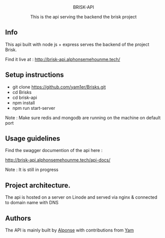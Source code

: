 <p align="center">BRISK-API</p>

<p align="center">This is the api serving the backend the brisk project</p>

## Info

This api built with node js + express serves the backend of the project Brisk.

Find it live at : http://brisk-api.alphonsemehounme.tech/

## Setup instructions

- git clone https://github.com/yam1er/Brisks.git
- cd Brisks
- cd brisk-api
- npm install
- npm run start-server

Note : Make sure redis and mongodb are running on the machine on default port

## Usage guidelines

Find the swagger documention of the api here : 

http://brisk-api.alphonsemehounme.tech/api-docs/

Note : It is still in progress

## Project architecture.

The api is hosted on a server on Linode and served via nginx & connected to domain name with DNS

## Authors

The API is mainly built by [Alponse](https://github.com/AlphonseMehounme) with contributions from [Yam](https://github.com/yam1er/)